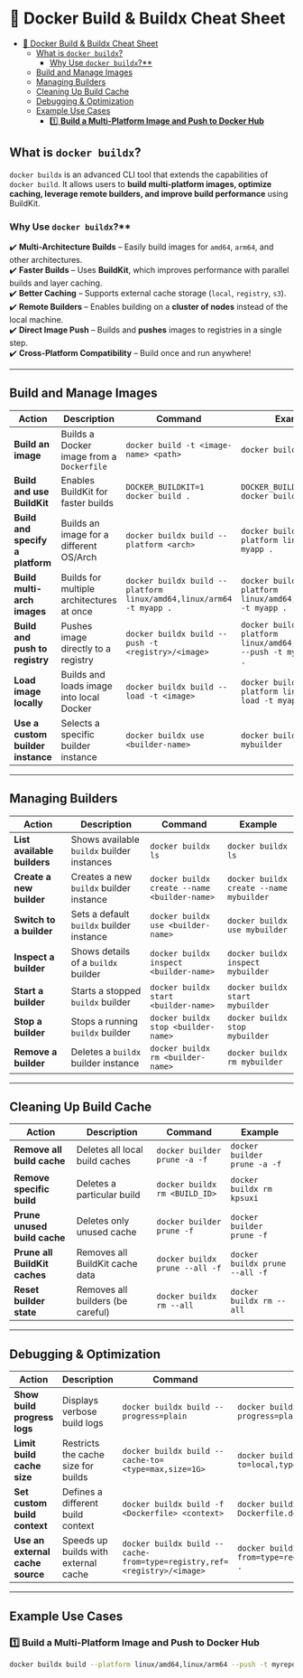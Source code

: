 # 🚀 Docker Build & Buildx Cheat Sheet

- [🚀 Docker Build \& Buildx Cheat Sheet](#-docker-build--buildx-cheat-sheet)
  - [What is `docker buildx`?](#what-is-docker-buildx)
    - [Why Use `docker buildx`?\*\*](#why-use-docker-buildx)
  - [Build and Manage Images](#build-and-manage-images)
  - [Managing Builders](#managing-builders)
  - [Cleaning Up Build Cache](#cleaning-up-build-cache)
  - [Debugging \& Optimization](#debugging--optimization)
  - [Example Use Cases](#example-use-cases)
    - [1️⃣ **Build a Multi-Platform Image and Push to Docker Hub**](#1️⃣-build-a-multi-platform-image-and-push-to-docker-hub)


## What is `docker buildx`?

`docker buildx` is an advanced CLI tool that extends the capabilities of `docker build`. It allows users to **build multi-platform images, optimize caching, leverage remote builders, and improve build performance** using BuildKit.

### Why Use `docker buildx`?**
✔️ **Multi-Architecture Builds** – Easily build images for `amd64`, `arm64`, and other architectures.  
✔️ **Faster Builds** – Uses **BuildKit**, which improves performance with parallel builds and layer caching.  
✔️ **Better Caching** – Supports external cache storage (`local`, `registry`, `s3`).  
✔️ **Remote Builders** – Enables building on a **cluster of nodes** instead of the local machine.  
✔️ **Direct Image Push** – Builds and **pushes** images to registries in a single step.  
✔️ **Cross-Platform Compatibility** – Build once and run anywhere!  

---

## Build and Manage Images

| Action                     | Description                                  | Command                                       | Example                                      |
|----------------------------|----------------------------------------------|-----------------------------------------------|----------------------------------------------|
| **Build an image**         | Builds a Docker image from a `Dockerfile`   | `docker build -t <image-name> <path>`        | `docker build -t myapp .`                   |
| **Build and use BuildKit** | Enables BuildKit for faster builds          | `DOCKER_BUILDKIT=1 docker build .`           | `DOCKER_BUILDKIT=1 docker build -t myapp .` |
| **Build and specify a platform** | Builds an image for a different OS/Arch | `docker buildx build --platform <arch>`      | `docker buildx build --platform linux/arm64 -t myapp .` |
| **Build multi-arch images** | Builds for multiple architectures at once   | `docker buildx build --platform linux/amd64,linux/arm64 -t myapp .` | `docker buildx build --platform linux/amd64,linux/arm64 -t myapp .` |
| **Build and push to registry** | Pushes image directly to a registry     | `docker buildx build --push -t <registry>/<image>` | `docker buildx build --platform linux/amd64,linux/arm64 --push -t myrepo/myapp .` |
| **Load image locally**     | Builds and loads image into local Docker    | `docker buildx build --load -t <image>`      | `docker buildx build --platform linux/amd64 --load -t myapp .` |
| **Use a custom builder instance** | Selects a specific builder instance | `docker buildx use <builder-name>`           | `docker buildx use mybuilder`               |

---

## Managing Builders

| Action                      | Description                                  | Command                                      | Example                                      |
|-----------------------------|----------------------------------------------|----------------------------------------------|----------------------------------------------|
| **List available builders** | Shows available `buildx` builder instances  | `docker buildx ls`                           | `docker buildx ls`                           |
| **Create a new builder**    | Creates a new `buildx` builder instance     | `docker buildx create --name <builder-name>` | `docker buildx create --name mybuilder`     |
| **Switch to a builder**     | Sets a default `buildx` builder instance    | `docker buildx use <builder-name>`           | `docker buildx use mybuilder`               |
| **Inspect a builder**       | Shows details of a `buildx` builder         | `docker buildx inspect <builder-name>`       | `docker buildx inspect mybuilder`           |
| **Start a builder**         | Starts a stopped `buildx` builder           | `docker buildx start <builder-name>`         | `docker buildx start mybuilder`             |
| **Stop a builder**          | Stops a running `buildx` builder            | `docker buildx stop <builder-name>`          | `docker buildx stop mybuilder`              |
| **Remove a builder**        | Deletes a `buildx` builder instance         | `docker buildx rm <builder-name>`            | `docker buildx rm mybuilder`                |

---

## Cleaning Up Build Cache

| Action                      | Description                                  | Command                                      | Example                                      |
|-----------------------------|----------------------------------------------|----------------------------------------------|----------------------------------------------|
| **Remove all build cache**  | Deletes all local build caches              | `docker builder prune -a -f`                 | `docker builder prune -a -f`                 |
| **Remove specific build**   | Deletes a particular build                  | `docker buildx rm <BUILD_ID>`                | `docker buildx rm kpsuxi`                    |
| **Prune unused build cache** | Deletes only unused cache                   | `docker builder prune -f`                    | `docker builder prune -f`                    |
| **Prune all BuildKit caches** | Removes all BuildKit cache data           | `docker buildx prune --all -f`               | `docker buildx prune --all -f`               |
| **Reset builder state**     | Removes all builders (be careful)           | `docker buildx rm --all`                     | `docker buildx rm --all`                     |

---

## Debugging & Optimization

| Action                      | Description                                  | Command                                      | Example                                      |
|-----------------------------|----------------------------------------------|----------------------------------------------|----------------------------------------------|
| **Show build progress logs** | Displays verbose build logs                 | `docker buildx build --progress=plain`      | `docker buildx build --progress=plain .`    |
| **Limit build cache size**  | Restricts the cache size for builds         | `docker buildx build --cache-to=<type=max,size=1G>` | `docker buildx build --cache-to=local,type=max,size=1G .` |
| **Set custom build context** | Defines a different build context           | `docker buildx build -f <Dockerfile> <context>` | `docker buildx build -f Dockerfile.dev .` |
| **Use an external cache source** | Speeds up builds with external cache  | `docker buildx build --cache-from=type=registry,ref=<registry>/<image>` | `docker buildx build --cache-from=type=registry,ref=myrepo/myapp .` |

---

## Example Use Cases

### 1️⃣ **Build a Multi-Platform Image and Push to Docker Hub**
```sh
docker buildx build --platform linux/amd64,linux/arm64 --push -t myrepo/myapp:latest .